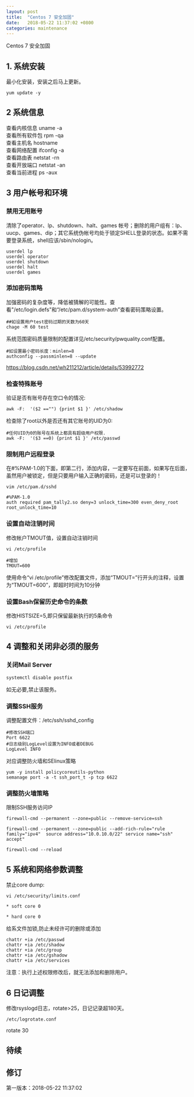 ```yaml
---
layout: post
title:  "Centos 7 安全加固"
date:   2018-05-22 11:37:02 +0800
categories: maintenance
---
```


Centos 7 安全加固

## 1. 系统安装
最小化安装，安装之后马上更新。
```
yum update -y
```

## 2 系统信息
查看内核信息	uname -a  
查看所有软件包	rpm -qa  
查看主机名	hostname  
查看网络配置	ifconfig -a  
查看路由表	netstat -rn  
查看开放端口	netstat -an  
查看当前进程	ps -aux  


## 3 用户帐号和环境  
### 禁用无用账号  
清除了operator、lp、shutdown、halt、games 帐号；删除的用户组有：lp、uucp、games、dip；其它系统伪帐号均处于锁定SHELL登录的状态。如果不需要登录系统，shell应该/sbin/nologin。
```
userdel lp
userdel operator
userdel shutdown
userdel halt
userdel games
```
### 添加密码策略  
加强密码的复杂度等，降低被猜解的可能性。查看"/etc/login.defs"和“/etc/pam.d/system-auth”查看密码策略设置。
```
##如设置用户test密码过期的天数为60天
chage -M 60 test

```
系统范围密码质量限制的配置详见/etc/security/pwquality.conf配置。
```
#如设置最小密码长度：minlen=8
authconfig --passminlen=8 --update
```

https://blog.csdn.net/wh211212/article/details/53992772


### 检查特殊账号
验证是否有账号存在空口令的情况:
```
awk -F:  '($2 =="") {print $1 }' /etc/shadow
```
检查除了root以外是否还有其它账号的UID为0:
```
#任何UID为0的账号在系统上都具有超级用户权限.
awk -F:  '($3 ==0) {print $1 }' /etc/passwd
```

### 限制用户远程登录  
在#%PAM-1.0的下面，即第二行，添加内容，一定要写在前面，如果写在后面，虽然用户被锁定，但是只要用户输入正确的密码，还是可以登录的！
```
vim /etc/pam.d/sshd
```
```
#%PAM-1.0  
auth required pam_tally2.so deny=3 unlock_time=300 even_deny_root root_unlock_time=10
```
### 设置自动注销时间  
修改帐户TMOUT值，设置自动注销时间
```
vi /etc/profile
```
```
#增加
TMOUT=600
```
使用命令“vi /etc/profile”修改配置文件，添加“TMOUT=”行开头的注释，设置为“TMOUT=600”，即超时时间为10分钟


### 设置Bash保留历史命令的条数  
修改HISTSIZE=5,即只保留最新执行的5条命令
```
vi /etc/profile
```

## 4 调整和关闭非必须的服务

### 关闭Mail   Server 
```
systemctl disable postfix
```
如无必要,禁止该服务。

### 调整SSH服务
调整配置文件：/etc/ssh/sshd_config
```
#修改SSH端口
Port 6622
#日志级别LogLevel设置为INFO或者DEBUG
LogLevel INFO
```
对应调整防火墙和SElinux策略  
```
yum -y install policycoreutils-python
semanage port -a -t ssh_port_t -p tcp 6622

```

### 调整防火墙策略
限制SSH服务访问IP
```
firewall-cmd --permanent --zone=public --remove-service=ssh

firewall-cmd --permanent --zone=public --add-rich-rule="rule family="ipv4"  source address="10.0.10.0/22" service name="ssh" accept"

firewall-cmd --reload
```


## 5 系统和网络参数调整
禁止core   dump:
```
vi /etc/security/limits.conf

* soft core 0

* hard core 0

```
给系文件加锁,防止未经许可的删除或添加  
```
chattr +ia /etc/passwd
chattr +ia /etc/shadow
chattr +ia /etc/group
chattr +ia /etc/gshadow
chattr +ia /etc/services 
```
注意：执行上述权限修改后，就无法添加和删除用户。  



## 6 日记调整
修改rsyslogd日志，rotate>25，日记记录超180天。
```
/etc/logrotate.conf 
```
rotate 30

## 待续

## 修订  
第一版本：2018-05-22 11:37:02
